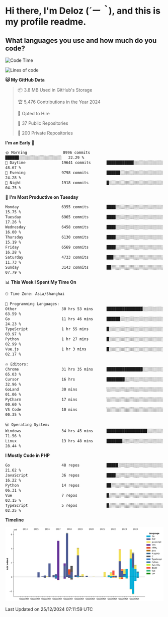 # **Hi there, I'm Deloz (*´ー｀*), and this is my profile readme.**

## **What languages you use and how much do you code?**

<!--START_SECTION:waka-->
![Code Time](http://img.shields.io/badge/Code%20Time-5%2C351%20hrs%2056%20mins-blue)

![Lines of code](https://img.shields.io/badge/From%20Hello%20World%20I%27ve%20Written-44.0%20million%20lines%20of%20code-blue)

**🐱 My GitHub Data** 

> 📦 3.8 MB Used in GitHub's Storage 
 > 
> 🏆 5,476 Contributions in the Year 2024
 > 
> 💼 Opted to Hire
 > 
> 📜 37 Public Repositories 
 > 
> 🔑 200 Private Repositories 
 > 
**I'm an Early 🐤** 

```text
🌞 Morning                8996 commits        ██████░░░░░░░░░░░░░░░░░░░   22.29 % 
🌆 Daytime                19641 commits       ████████████░░░░░░░░░░░░░   48.67 % 
🌃 Evening                9798 commits        ██████░░░░░░░░░░░░░░░░░░░   24.28 % 
🌙 Night                  1918 commits        █░░░░░░░░░░░░░░░░░░░░░░░░   04.75 % 
```
📅 **I'm Most Productive on Tuesday** 

```text
Monday                   6355 commits        ████░░░░░░░░░░░░░░░░░░░░░   15.75 % 
Tuesday                  6965 commits        ████░░░░░░░░░░░░░░░░░░░░░   17.26 % 
Wednesday                6458 commits        ████░░░░░░░░░░░░░░░░░░░░░   16.00 % 
Thursday                 6130 commits        ████░░░░░░░░░░░░░░░░░░░░░   15.19 % 
Friday                   6569 commits        ████░░░░░░░░░░░░░░░░░░░░░   16.28 % 
Saturday                 4733 commits        ███░░░░░░░░░░░░░░░░░░░░░░   11.73 % 
Sunday                   3143 commits        ██░░░░░░░░░░░░░░░░░░░░░░░   07.79 % 
```


📊 **This Week I Spent My Time On** 

```text
🕑︎ Time Zone: Asia/Shanghai

💬 Programming Languages: 
Other                    30 hrs 53 mins      ████████████████░░░░░░░░░   63.59 % 
Go                       11 hrs 46 mins      ██████░░░░░░░░░░░░░░░░░░░   24.23 % 
TypeScript               1 hr 55 mins        █░░░░░░░░░░░░░░░░░░░░░░░░   03.97 % 
Python                   1 hr 27 mins        █░░░░░░░░░░░░░░░░░░░░░░░░   02.99 % 
Vue.js                   1 hr 3 mins         █░░░░░░░░░░░░░░░░░░░░░░░░   02.17 % 

🔥 Editors: 
Chrome                   31 hrs 35 mins      ████████████████░░░░░░░░░   65.03 % 
Cursor                   16 hrs              ████████░░░░░░░░░░░░░░░░░   32.96 % 
GoLand                   30 mins             ░░░░░░░░░░░░░░░░░░░░░░░░░   01.06 % 
PyCharm                  17 mins             ░░░░░░░░░░░░░░░░░░░░░░░░░   00.60 % 
VS Code                  10 mins             ░░░░░░░░░░░░░░░░░░░░░░░░░   00.35 % 

💻 Operating System: 
Windows                  34 hrs 45 mins      ██████████████████░░░░░░░   71.56 % 
Linux                    13 hrs 48 mins      ███████░░░░░░░░░░░░░░░░░░   28.44 % 
```

**I Mostly Code in PHP** 

```text
Go                       48 repos            █████░░░░░░░░░░░░░░░░░░░░   21.62 % 
JavaScript               36 repos            ████░░░░░░░░░░░░░░░░░░░░░   16.22 % 
Python                   14 repos            ██░░░░░░░░░░░░░░░░░░░░░░░   06.31 % 
Vue                      7 repos             █░░░░░░░░░░░░░░░░░░░░░░░░   03.15 % 
TypeScript               5 repos             █░░░░░░░░░░░░░░░░░░░░░░░░   02.25 % 
```



**Timeline**

![Lines of Code chart](https://raw.githubusercontent.com/deloz/deloz/main/assets/bar_graph.png)


 Last Updated on 25/12/2024 07:11:59 UTC
<!--END_SECTION:waka-->
